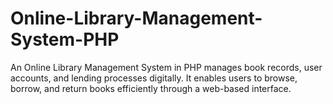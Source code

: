 # Online-Library-Management-System-PHP
An Online Library Management System in PHP manages book records, user accounts, and lending processes digitally. It enables users to browse, borrow, and return books efficiently through a web-based interface.
